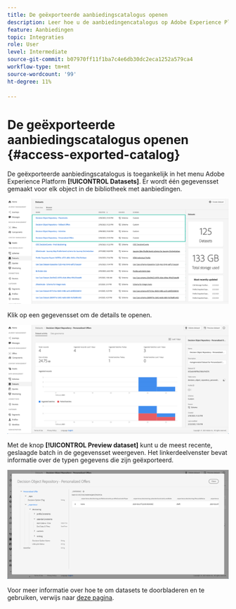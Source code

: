 ```yaml
---
title: De geëxporteerde aanbiedingscatalogus openen
description: Leer hoe u de aanbiedingencatalogus op Adobe Experience Platform kunt openen nadat deze is geëxporteerd.
feature: Aanbiedingen
topic: Integraties
role: User
level: Intermediate
source-git-commit: b07970ff11f1ba7c4e6db30dc2eca1252a579ca4
workflow-type: tm+mt
source-wordcount: '99'
ht-degree: 11%

---
```


# De geëxporteerde aanbiedingscatalogus openen {#access-exported-catalog}

De geëxporteerde aanbiedingscatalogus is toegankelijk in het menu Adobe Experience Platform **[!UICONTROL Datasets]**. Er wordt één gegevensset gemaakt voor elk object in de bibliotheek met aanbiedingen.

![](../../assets/datasets-list.png)

Klik op een gegevensset om de details te openen.

![](../../assets/dataset-activity.png)

Met de knop **[!UICONTROL Preview dataset]** kunt u de meest recente, geslaagde batch in de gegevensset weergeven. Het linkerdeelvenster bevat informatie over de typen gegevens die zijn geëxporteerd.

![](../../assets/dataset-preview.png)

Voor meer informatie over hoe te om datasets te doorbladeren en te gebruiken, verwijs naar [deze pagina](../../get-started-datasets.md).
